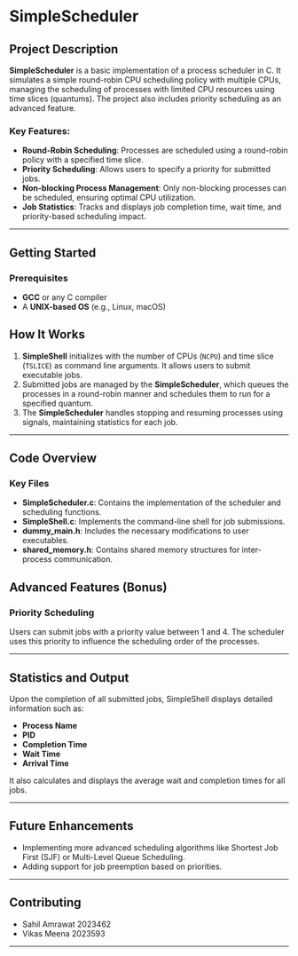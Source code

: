 # SimpleScheduler

## Project Description

**SimpleScheduler** is a basic implementation of a process scheduler in C. It simulates a simple round-robin CPU scheduling policy with multiple CPUs, managing the scheduling of processes with limited CPU resources using time slices (quantums). The project also includes priority scheduling as an advanced feature.

### Key Features:
- **Round-Robin Scheduling**: Processes are scheduled using a round-robin policy with a specified time slice.
- **Priority Scheduling**: Allows users to specify a priority for submitted jobs.
- **Non-blocking Process Management**: Only non-blocking processes can be scheduled, ensuring optimal CPU utilization.
- **Job Statistics**: Tracks and displays job completion time, wait time, and priority-based scheduling impact.

---

## Getting Started

### Prerequisites

- **GCC** or any C compiler
- A **UNIX-based OS** (e.g., Linux, macOS)


## How It Works

1. **SimpleShell** initializes with the number of CPUs (`NCPU`) and time slice (`TSLICE`) as command line arguments. It allows users to submit executable jobs.
2. Submitted jobs are managed by the **SimpleScheduler**, which queues the processes in a round-robin manner and schedules them to run for a specified quantum.
3. The **SimpleScheduler** handles stopping and resuming processes using signals, maintaining statistics for each job.

---

## Code Overview

### Key Files

- **SimpleScheduler.c**: Contains the implementation of the scheduler and scheduling functions.
- **SimpleShell.c**: Implements the command-line shell for job submissions.
- **dummy_main.h**: Includes the necessary modifications to user executables.
- **shared_memory.h**: Contains shared memory structures for inter-process communication.

## Advanced Features (Bonus)

### Priority Scheduling

Users can submit jobs with a priority value between 1 and 4. The scheduler uses this priority to influence the scheduling order of the processes.

---

## Statistics and Output

Upon the completion of all submitted jobs, SimpleShell displays detailed information such as:

- **Process Name**
- **PID**
- **Completion Time**
- **Wait Time**
- **Arrival Time**

It also calculates and displays the average wait and completion times for all jobs.

---

## Future Enhancements

- Implementing more advanced scheduling algorithms like Shortest Job First (SJF) or Multi-Level Queue Scheduling.
- Adding support for job preemption based on priorities.

---

## Contributing

- Sahil Amrawat 2023462
- Vikas Meena 2023593


---
